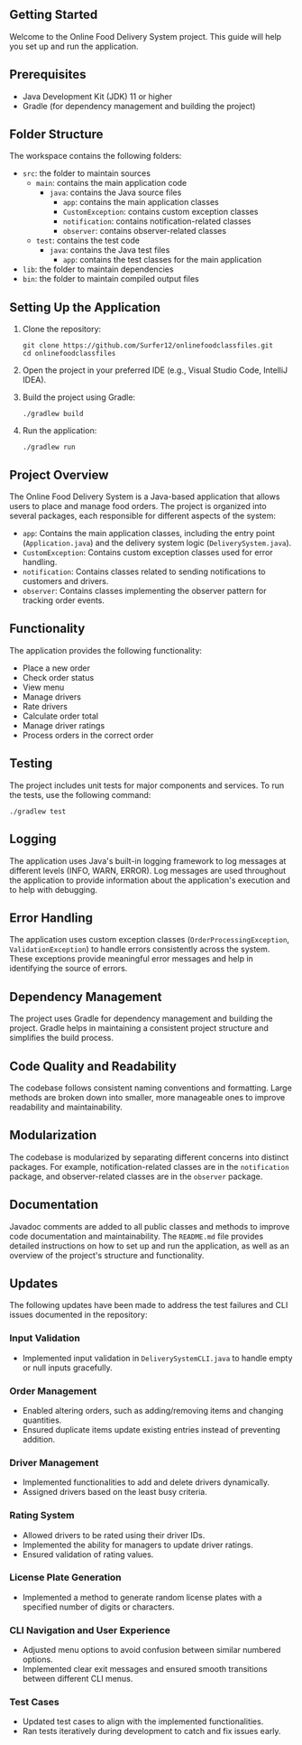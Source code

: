 ## Getting Started

Welcome to the Online Food Delivery System project. This guide will help you set up and run the application.

## Prerequisites

- Java Development Kit (JDK) 11 or higher
- Gradle (for dependency management and building the project)

## Folder Structure

The workspace contains the following folders:

- `src`: the folder to maintain sources
  - `main`: contains the main application code
    - `java`: contains the Java source files
      - `app`: contains the main application classes
      - `CustomException`: contains custom exception classes
      - `notification`: contains notification-related classes
      - `observer`: contains observer-related classes
  - `test`: contains the test code
    - `java`: contains the Java test files
      - `app`: contains the test classes for the main application
- `lib`: the folder to maintain dependencies
- `bin`: the folder to maintain compiled output files

## Setting Up the Application

1. Clone the repository:
   ```
   git clone https://github.com/Surfer12/onlinefoodclassfiles.git
   cd onlinefoodclassfiles
   ```

2. Open the project in your preferred IDE (e.g., Visual Studio Code, IntelliJ IDEA).

3. Build the project using Gradle:
   ```
   ./gradlew build
   ```

4. Run the application:
   ```
   ./gradlew run
   ```

## Project Overview

The Online Food Delivery System is a Java-based application that allows users to place and manage food orders. The project is organized into several packages, each responsible for different aspects of the system:

- `app`: Contains the main application classes, including the entry point (`Application.java`) and the delivery system logic (`DeliverySystem.java`).
- `CustomException`: Contains custom exception classes used for error handling.
- `notification`: Contains classes related to sending notifications to customers and drivers.
- `observer`: Contains classes implementing the observer pattern for tracking order events.

## Functionality

The application provides the following functionality:

- Place a new order
- Check order status
- View menu
- Manage drivers
- Rate drivers
- Calculate order total
- Manage driver ratings
- Process orders in the correct order

## Testing

The project includes unit tests for major components and services. To run the tests, use the following command:
```
./gradlew test
```

## Logging

The application uses Java's built-in logging framework to log messages at different levels (INFO, WARN, ERROR). Log messages are used throughout the application to provide information about the application's execution and to help with debugging.

## Error Handling

The application uses custom exception classes (`OrderProcessingException`, `ValidationException`) to handle errors consistently across the system. These exceptions provide meaningful error messages and help in identifying the source of errors.

## Dependency Management

The project uses Gradle for dependency management and building the project. Gradle helps in maintaining a consistent project structure and simplifies the build process.

## Code Quality and Readability

The codebase follows consistent naming conventions and formatting. Large methods are broken down into smaller, more manageable ones to improve readability and maintainability.

## Modularization

The codebase is modularized by separating different concerns into distinct packages. For example, notification-related classes are in the `notification` package, and observer-related classes are in the `observer` package.

## Documentation

Javadoc comments are added to all public classes and methods to improve code documentation and maintainability. The `README.md` file provides detailed instructions on how to set up and run the application, as well as an overview of the project's structure and functionality.

## Updates

The following updates have been made to address the test failures and CLI issues documented in the repository:

### Input Validation
- Implemented input validation in `DeliverySystemCLI.java` to handle empty or null inputs gracefully.

### Order Management
- Enabled altering orders, such as adding/removing items and changing quantities.
- Ensured duplicate items update existing entries instead of preventing addition.

### Driver Management
- Implemented functionalities to add and delete drivers dynamically.
- Assigned drivers based on the least busy criteria.

### Rating System
- Allowed drivers to be rated using their driver IDs.
- Implemented the ability for managers to update driver ratings.
- Ensured validation of rating values.

### License Plate Generation
- Implemented a method to generate random license plates with a specified number of digits or characters.

### CLI Navigation and User Experience
- Adjusted menu options to avoid confusion between similar numbered options.
- Implemented clear exit messages and ensured smooth transitions between different CLI menus.

### Test Cases
- Updated test cases to align with the implemented functionalities.
- Ran tests iteratively during development to catch and fix issues early.
